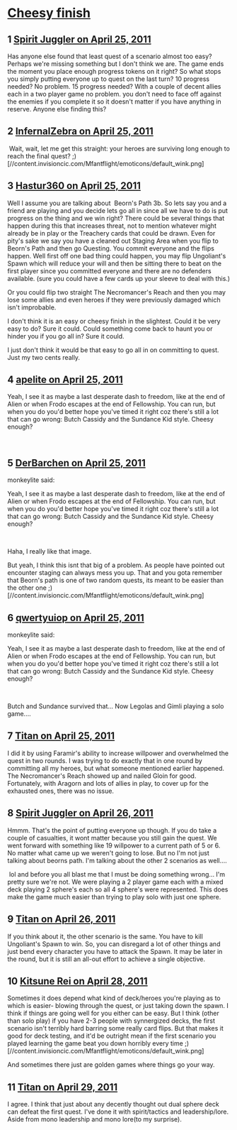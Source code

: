 # [Cheesy finish](https://community.fantasyflightgames.com/topic/45753-cheesy-finish/)

## 1 [Spirit Juggler on April 25, 2011](https://community.fantasyflightgames.com/topic/45753-cheesy-finish/?do=findComment&comment=458736)

Has anyone else found that least quest of a scenario almost too easy? Perhaps we're missing something but I don't think we are. The game ends the moment you place enough progress tokens on it right? So what stops you simply putting everyone up to quest on the last turn? 10 progress needed? No problem. 15 progress needed? With a couple of decent allies each in a two player game no problem. you don't need to face off against the enemies if you complete it so it doesn't matter if you have anything in reserve. Anyone else finding this?

## 2 [InfernalZebra on April 25, 2011](https://community.fantasyflightgames.com/topic/45753-cheesy-finish/?do=findComment&comment=458739)

 Wait, wait, let me get this straight: your heroes are surviving long enough to reach the final quest? ;) [//content.invisioncic.com/Mfantflight/emoticons/default_wink.png]

## 3 [Hastur360 on April 25, 2011](https://community.fantasyflightgames.com/topic/45753-cheesy-finish/?do=findComment&comment=458744)

Well I assume you are talking about  Beorn's Path 3b. So lets say you and a friend are playing and you decide lets go all in since all we have to do is put progress on the thing and we win right? There could be several things that happen during this that increases threat, not to mention whatever might already be in play or the Treachery cards that could be drawn. Even for pity's sake we say you have a cleaned out Staging Area when you flip to Beorn's Path and then go Questing. You commit everyone and the flips happen. Well first off one bad thing could happen, you may flip Ungoliant's Spawn which will reduce your will and then be sitting there to beat on the first player since you committed everyone and there are no defenders available. (sure you could have a few cards up your sleeve to deal with this.)

Or you could flip two straight The Necromancer's Reach and then you may lose some allies and even heroes if they were previously damaged which isn't improbable.

I don't think it is an easy or cheesy finish in the slightest. Could it be very easy to do? Sure it could. Could something come back to haunt you or hinder you if you go all in? Sure it could.

I just don't think it would be that easy to go all in on committing to quest. Just my two cents really.

## 4 [apelite on April 25, 2011](https://community.fantasyflightgames.com/topic/45753-cheesy-finish/?do=findComment&comment=458791)

Yeah, I see it as maybe a last desperate dash to freedom, like at the end of Alien or when Frodo escapes at the end of Fellowship. You can run, but when you do you'd better hope you've timed it right coz there's still a lot that can go wrong: Butch Cassidy and the Sundance Kid style. Cheesy enough?

 

## 5 [DerBarchen on April 25, 2011](https://community.fantasyflightgames.com/topic/45753-cheesy-finish/?do=findComment&comment=458806)

monkeylite said:

Yeah, I see it as maybe a last desperate dash to freedom, like at the end of Alien or when Frodo escapes at the end of Fellowship. You can run, but when you do you'd better hope you've timed it right coz there's still a lot that can go wrong: Butch Cassidy and the Sundance Kid style. Cheesy enough?

 



Haha, I really like that image.

But yeah, I think this isnt that big of a problem. As people have pointed out encounter staging can always mess you up. That and you gota remember that Beorn's path is one of two random quests, its meant to be easier than the other one ;) [//content.invisioncic.com/Mfantflight/emoticons/default_wink.png]

## 6 [qwertyuiop on April 25, 2011](https://community.fantasyflightgames.com/topic/45753-cheesy-finish/?do=findComment&comment=458828)

monkeylite said:

Yeah, I see it as maybe a last desperate dash to freedom, like at the end of Alien or when Frodo escapes at the end of Fellowship. You can run, but when you do you'd better hope you've timed it right coz there's still a lot that can go wrong: Butch Cassidy and the Sundance Kid style. Cheesy enough?

 



Butch and Sundance survived that... Now Legolas and Gimli playing a solo game....

## 7 [Titan on April 25, 2011](https://community.fantasyflightgames.com/topic/45753-cheesy-finish/?do=findComment&comment=458910)

I did it by using Faramir's ability to increase willpower and overwhelmed the quest in two rounds. I was trying to do exactly that in one round by committing all my heroes, but what someone mentioned earlier happened. The Necromancer's Reach showed up and nailed Gloin for good. Fortunately, with Aragorn and lots of allies in play, to cover up for the exhausted ones, there was no issue.

## 8 [Spirit Juggler on April 26, 2011](https://community.fantasyflightgames.com/topic/45753-cheesy-finish/?do=findComment&comment=459123)

Hmmm. That's the point of putting everyone up though. If you do take a couple of casualties, it wont matter because you still gain the quest. We went forward with something like 19 willpower to a current path of 5 or 6. No matter what came up we weren't going to lose. But no I'm not just talking about beorns path. I'm talking about the other 2 scenarios as well....

 lol and before you all blast me that I must be doing something wrong... I'm pretty sure we're not. We were playing a 2 player game each with a mixed deck playing 2 sphere's each so all 4 sphere's were represented. This does make the game much easier than trying to play solo with just one sphere. 

## 9 [Titan on April 26, 2011](https://community.fantasyflightgames.com/topic/45753-cheesy-finish/?do=findComment&comment=459337)

If you think about it, the other scenario is the same. You have to kill Ungoliant's Spawn to win. So, you can disregard a lot of other things and just bend every character you have to attack the Spawn. It may be later in the round, but it is still an all-out effort to achieve a single objective.

## 10 [Kitsune Rei on April 28, 2011](https://community.fantasyflightgames.com/topic/45753-cheesy-finish/?do=findComment&comment=460692)

Sometimes it does depend what kind of deck/heroes you're playing as to which is easier- blowing through the quest, or just taking down the spawn. I think if things are going well for you either can be easy. But I think (other than solo play) if you have 2-3 people with synnergized decks, the first scenario isn't terribly hard barring some really card flips. But that makes it good for deck testing, and it'd be outright mean if the first scenario you played learning the game beat you down horribly every time ;) [//content.invisioncic.com/Mfantflight/emoticons/default_wink.png]

And sometimes there just are golden games where things go your way.

## 11 [Titan on April 29, 2011](https://community.fantasyflightgames.com/topic/45753-cheesy-finish/?do=findComment&comment=460802)

I agree. I think that just about any decently thought out dual sphere deck can defeat the first quest. I've done it with spirit/tactics and leadership/lore. Aside from mono leadership and mono lore(to my surprise). 

